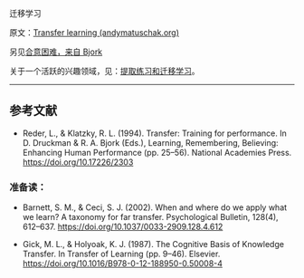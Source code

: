 迁移学习

原文：[Transfer learning (andymatuschak.org)](https://notes.andymatuschak.org/z2hEyCHQpB6UV8z4mYvto7FJud4zWVqZqfxJZ)

另见[合意困难，来自 Bjork](https://notes.andymatuschak.org/z49u8mtc9wZoY7siV7nz4V3PG2oMkNBn7AgUk)

关于一个活跃的兴趣领域，见：[提取练习和迁移学习](https://notes.andymatuschak.org/z2a8QGPfUmdLCVokLaegNzmaU6ehC58CUtYi)。

------

## 参考文献

- Reder, L., & Klatzky, R. L. (1994). Transfer: Training for performance. In D. Druckman & R. A. Bjork (Eds.), Learning, Remembering, Believing: Enhancing Human Performance (pp. 25–56). National Academies Press. https://doi.org/10.17226/2303

### 准备读：

- Barnett, S. M., & Ceci, S. J. (2002). When and where do we apply what we learn? A taxonomy for far transfer. Psychological Bulletin, 128(4), 612–637. https://doi.org/10.1037/0033-2909.128.4.612

- Gick, M. L., & Holyoak, K. J. (1987). The Cognitive Basis of Knowledge Transfer. In Transfer of Learning (pp. 9–46). Elsevier. https://doi.org/10.1016/B978-0-12-188950-0.50008-4